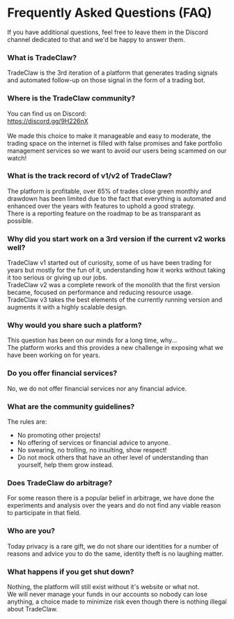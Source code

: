 # Frequently Asked Questions (FAQ)
If you have additional questions, feel free to leave them in the Discord channel dedicated to that and we'd be happy to answer them.

### What is TradeClaw?
TradeClaw is the 3rd iteration of a platform that generates trading signals and automated follow-up on those signal in the form of a trading bot. 

### Where is the TradeClaw community?
You can find us on Discord:\
https://discord.gg/9H226nX  \
\
We made this choice to make it manageable and easy to moderate, the trading space on the internet is filled with false promises and fake portfolio management services so we want to avoid our users being scammed on our watch!

### What is the track record of v1/v2 of TradeClaw?
The platform is profitable, over 65% of trades close green monthly and drawdown has been limited due to the fact that everything is automated and enhanced over the years with features to uphold a good strategy. \
There is a reporting feature on the roadmap to be as transparant as possible.

### Why did you start work on a 3rd version if the current v2 works well?
TradeClaw v1 started out of curiosity, some of us have been trading for years but mostly for the fun of it, understanding how it works without taking it too serious or giving up our jobs. \
TradeClaw v2 was a complete rework of the monolith that the first version became, focused on performance and reducing resource usage. \
TradeClaw v3 takes the best elements of the currently running version and augments it with a highly scalable design.

### Why would you share such a platform?
This question has been on our minds for a long time, why... \
The platform works and this provides a new challenge in exposing what we have been working on for years.

### Do you offer financial services?
No, we do not offer financial services nor any financial advice.

### What are the community guidelines?
The rules are:
* No promoting other projects!
* No offering of services or financial advice to anyone.
* No swearing, no trolling, no insulting, show respect!
* Do not mock others that have an other level of understanding than yourself, help them grow instead.

### Does TradeClaw do arbitrage?
For some reason there is a popular belief in arbitrage, we have done the experiments and analysis over the years and do not find any viable reason to participate in that field.

### Who are you?
Today privacy is a rare gift, we do not share our identities for a number of reasons and advice you to do the same, identity theft is no laughing matter.

### What happens if you get shut down?
Nothing, the platform will still exist without it's website or what not. \
We will never manage your funds in our accounts so nobody can lose anything, a choice made to minimize risk even though there is nothing illegal about TradeClaw.
